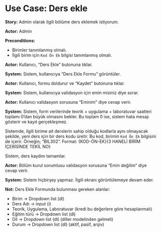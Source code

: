 Use Case: Ders ekle
============

**Story:** Admin olarak ilgili bölüme ders eklemek istiyorum.

**Actor:** Admin

**Preconditions:**

- Birimler tanımlanmış olmalı.
- İlgili birim için `Kod Ön Ek` bilgisi tanımlanmış olmalı.

**Actor:** Kullanıcı, “Ders Ekle” butonuna tıklar.

**System:** Sistem, kullanıcıya “Ders Ekle Formu” görüntüler.

**Actor:** Kullanıcı, formu doldurur ve “Kaydet” butonuna tıklar.

**System:** Sistem, kullanıcıya validasyon için emin misiniz diye sorar.

**Actor:** Kullanıcı validasyon sorusuna “Eminim” diye cevap verir.

**System:** Sistem, form verilerinde teorik + uygulama + laboratuvar saatleri
toplamı 0’dan büyük olmasını bekler. Bu toplam 0 ise, sistem hata mesajı
gösterir ve kayıt gerçekleşmez.

Sistemde, ilgili birime ait derslerin sahip olduğu kodlarla aynı olmayacak
şekilde, yeni ders için bir ders kodu üretir. Bu kod, birimin `Kod Ön Ek`
bilgisini de içerir. Örneğin; “BIL302”. Format: {KOD-ÖN-EK}{3 HANELİ BİRİM
İÇERİSİNDE TEKİL NO}

Sistem, ders kaydını tamamlar.

**Actor:** Bölüm kurul sorumlusu validasyon sorusuna “Emin değilim” diye cevap
verir.

**System:** Sistem hiçbirşey yapmaz. İlgili ekranı görüntülemeye devam
eder.

**Not:** Ders Ekle Formunda bulunması gereken alanlar:

- Birim -> Dropdown list (dl)
- Ders Adı -> input (i)
- Teorik, Uygulama, Laboratuvar (kredi bu değerlere göre hesaplanmalı)
- Eğitim türü -> Dropdown list (dl)
- Dil -> Dropdown list (dl) (diller modelinden gelmeli)
- Durum -> Dropdown list (dl) (aktif, pasif, arşiv)
